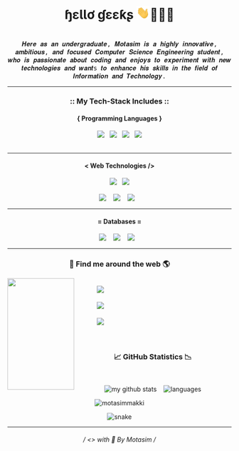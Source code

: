 # <h1 align="center"> ɧɛƖƖơ ɠɛɛƙʂ <img width="30px" src="https://github.com/motasimmakki/motasimmakki/blob/master/Waving%20Hand.gif" style="max-width:100">👨🏼‍💻<h1>

<p align="center">
<samp> 
<!--    <img align="center" src="https://github.com/motasimmakki/motasimmakki/blob/master/My-Tech-Cover-Pinned.png"> -->
   </samp>
   
<p align="center">
  <samp> 
   𝑯𝒆𝒓𝒆 𝒂𝒔 𝒂𝒏 𝒖𝒏𝒅𝒆𝒓𝒈𝒓𝒂𝒅𝒖𝒂𝒕𝒆, 𝑴𝒐𝒕𝒂𝒔𝒊𝒎 𝒊𝒔 𝒂 𝒉𝒊𝒈𝒉𝒍𝒚 𝒊𝒏𝒏𝒐𝒗𝒂𝒕𝒊𝒗𝒆, 𝒂𝒎𝒃𝒊𝒕𝒊𝒐𝒖𝒔, 𝒂𝒏𝒅 𝒇𝒐𝒄𝒖𝒔𝒆𝒅 𝑪𝒐𝒎𝒑𝒖𝒕𝒆𝒓 𝑺𝒄𝒊𝒆𝒏𝒄𝒆 𝑬𝒏𝒈𝒊𝒏𝒆𝒆𝒓𝒊𝒏𝒈 𝒔𝒕𝒖𝒅𝒆𝒏𝒕, 𝒘𝒉𝒐 𝒊𝒔 𝒑𝒂𝒔𝒔𝒊𝒐𝒏𝒂𝒕𝒆 𝒂𝒃𝒐𝒖𝒕 𝒄𝒐𝒅𝒊𝒏𝒈 𝒂𝒏𝒅 𝒆𝒏𝒋𝒐𝒚𝒔 𝒕𝒐 𝒆𝒙𝒑𝒆𝒓𝒊𝒎𝒆𝒏𝒕 𝒘𝒊𝒕𝒉 𝒏𝒆𝒘 𝒕𝒆𝒄𝒉𝒏𝒐𝒍𝒐𝒈𝒊𝒆𝒔 𝒂𝒏𝒅 𝒘𝒂𝒏𝒕s 𝒕𝒐 𝒆𝒏𝒉𝒂𝒏𝒄𝒆 𝒉𝒊𝒔 𝒔𝒌𝒊𝒍𝒍𝒔 𝒊𝒏 𝒕𝒉𝒆 𝒇𝒊𝒆𝒍𝒅 𝒐𝒇 𝑰𝒏𝒇𝒐𝒓𝒎𝒂𝒕𝒊𝒐𝒏 𝒂𝒏𝒅 𝑻𝒆𝒄𝒉𝒏𝒐𝒍𝒐𝒈𝒚.
</samp>

<hr>
<h3 align="center"> :: My Tech-Stack Includes :: </h3>

<h4 align='center'>{ Programming Languages }</h4>
<p align='center'>
  <img src="https://github.com/motasimmakki/motasimmakki/blob/master/java.png" />&nbsp;&nbsp;
   <img src="https://github.com/motasimmakki/motasimmakki/blob/master/python.png" />&nbsp;&nbsp;
  <img src="https://github.com/motasimmakki/motasimmakki/blob/master/c.png" />&nbsp;&nbsp; 
  <img src="https://github.com/motasimmakki/motasimmakki/blob/master/c%2B%2B.png" /> <br> <br>
</p>
<hr>

<h4 align='center'>< Web Technologies /></h4>
<p align='center'>
  <img src="https://github.com/motasimmakki/motasimmakki/blob/master/html-5.png" />&nbsp;&nbsp;
  <img src="https://github.com/motasimmakki/motasimmakki/blob/master/css-3.png" /><br> <br>
  <img src="https://github.com/motasimmakki/motasimmakki/blob/master/javascript.png" />&nbsp;&nbsp;&nbsp; 
  <img src="https://github.com/motasimmakki/motasimmakki/blob/master/jquery.png" />&nbsp;&nbsp;&nbsp; 
  <img src="https://github.com/motasimmakki/motasimmakki/blob/master/nodejs.png" />&nbsp;&nbsp;&nbsp; 
</p>
<hr>

<h4 align='center'>= Databases =</h4>
<p align='center'>
  <img src="https://github.com/motasimmakki/motasimmakki/blob/master/sql.png" />&nbsp;&nbsp;&nbsp; 
  <img src="https://github.com/motasimmakki/motasimmakki/blob/master/pl-sql.png" />&nbsp;&nbsp;&nbsp; 
  <img src="https://github.com/motasimmakki/motasimmakki/blob/master/mongodb.png" />&nbsp;&nbsp;&nbsp; 
</p>
<hr>

<h3 align="center">🔎 Find me around the web 🌎</h3>
<p>
   <img align="left" width="150" height="250" src="https://github.com/motasimmakki/motasimmakki/blob/master/boy.png"><br>&nbsp;&nbsp;&nbsp;&nbsp;&nbsp;&nbsp;&nbsp;&nbsp;&nbsp;&nbsp;&nbsp;&nbsp;
   <a href="https://www.linkedin.com/in/motasim-010b0a135/"> <img src="https://github.com/motasimmakki/motasimmakki/blob/master/linkedin.png" /> </a><br><br>&nbsp;&nbsp;&nbsp;&nbsp;&nbsp;&nbsp;&nbsp;&nbsp;&nbsp;&nbsp;&nbsp;&nbsp;
   <a href="https://twitter.com/_motasim_"> <img src="https://github.com/motasimmakki/motasimmakki/blob/master/twitter.png" /> </a><br><br>&nbsp;&nbsp;&nbsp;&nbsp;&nbsp;&nbsp;&nbsp;&nbsp;&nbsp;&nbsp;&nbsp;&nbsp;
   <a href="https://www.instagram.com/dev.motasim"> <img src="https://github.com/motasimmakki/motasimmakki/blob/master/instagram.png" /> </a><br><br>&nbsp;&nbsp;&nbsp;&nbsp;&nbsp;&nbsp;&nbsp;&nbsp;&nbsp;&nbsp;&nbsp;&nbsp;
</p>
   
<h3 align="center">📈 GitHub Statistics 📉</h3><br>
<p align="center">
<img src="https://github-readme-stats.vercel.app/api?username=motasimmakki&show_icons=true&theme=tokyonight" alt="my github stats" height="50%" width="50%"/>&nbsp;&nbsp;&nbsp;
<img src="https://github-readme-stats.vercel.app/api/top-langs/?username=motasimmakki&layout=compact&theme=tokyonight" alt="languages" height="50%" width="41.5%"/>
</p>
   
<p align="center"> <img src="https://komarev.com/ghpvc/?username=motasimmakki&style=plastic&label=PROFILE+VIEWS" alt="motasimmakki" /> </p>
   
<p align="center">
  <img src="https://github.com/motasimmakki/motasimmakki/blob/output/github-contribution-grid-snake.svg" alt="snake"></center>
</p>

<hr>

<h6 align='center'>
   / <> with 🧡 By Motasim /
<h6>

